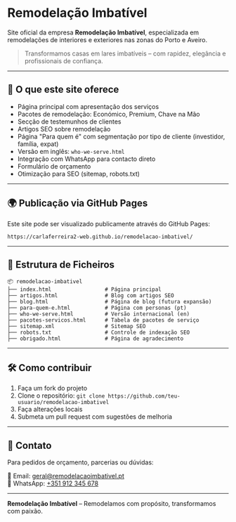 # Remodelação Imbatível

Site oficial da empresa **Remodelação Imbatível**, especializada em remodelações de interiores e exteriores nas zonas do Porto e Aveiro.

> Transformamos casas em lares imbatíveis – com rapidez, elegância e profissionais de confiança.

---

## 🔧 O que este site oferece

- Página principal com apresentação dos serviços
- Pacotes de remodelação: Económico, Premium, Chave na Mão
- Secção de testemunhos de clientes
- Artigos SEO sobre remodelação
- Página "Para quem é" com segmentação por tipo de cliente (investidor, família, expat)
- Versão em inglês: `who-we-serve.html`
- Integração com WhatsApp para contacto direto
- Formulário de orçamento
- Otimização para SEO (sitemap, robots.txt)

---

## 🌍 Publicação via GitHub Pages

Este site pode ser visualizado publicamente através do GitHub Pages:

```
https://carlaferreira2-web.github.io/remodelacao-imbativel/
```

---

## 📁 Estrutura de Ficheiros

```
📦 remodelacao-imbativel
├── index.html                 # Página principal
├── artigos.html               # Blog com artigos SEO
├── blog.html                  # Página de blog (futura expansão)
├── para-quem-e.html           # Página com personas (pt)
├── who-we-serve.html          # Versão internacional (en)
├── pacotes-servicos.html      # Tabela de pacotes de serviço
├── sitemap.xml                # Sitemap SEO
├── robots.txt                 # Controle de indexação SEO
├── obrigado.html              # Página de agradecimento
```

---

## 🛠️ Como contribuir

1. Faça um fork do projeto
2. Clone o repositório: `git clone https://github.com/teu-usuario/remodelacao-imbativel`
3. Faça alterações locais
4. Submeta um pull request com sugestões de melhoria

---

## 👤 Contato

Para pedidos de orçamento, parcerias ou dúvidas:

📧 Email: [geral@remodelacaoimbativel.pt](mailto:geral@remodelacaoimbativel.pt)  
📱 WhatsApp: [+351 912 345 678](https://wa.me/351912345678)

---

**Remodelação Imbatível** – Remodelamos com propósito, transformamos com paixão.
